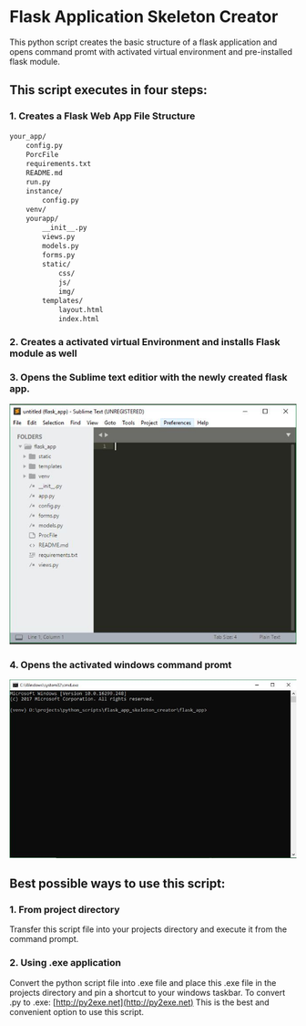 # Flask Application Skeleton Creator
This python script creates the basic structure of a flask application and opens command promt with activated virtual environment and pre-installed flask module.

## This script executes in four steps:
### 1. Creates a Flask Web App File Structure
```
your_app/
    config.py
    PorcFile
    requirements.txt
    README.md
    run.py
    instance/
        config.py
    venv/
    yourapp/
        __init__.py
        views.py
        models.py
        forms.py
        static/
            css/
            js/
            img/
        templates/
            layout.html
            index.html
```
### 2. Creates a activated virtual Environment and installs Flask module as well

### 3. Opens the Sublime text editior with the newly created flask app.
![alt text](img/sublime.JPG "sublime text")

### 4. Opens the activated windows command promt
![alt text](img/cmd.JPG "command prompt")

## Best possible ways to use this script:
### 1. From project directory
Transfer this script file into your projects directory and execute it from the command prompt.
### 2. Using .exe application
Convert the python script file into .exe file and place this .exe file in the projects directory and pin a shortcut to your windows taskbar.
To convert .py to .exe: [http://py2exe.net](http://py2exe.net)
This is the best and convenient option to use this script.
